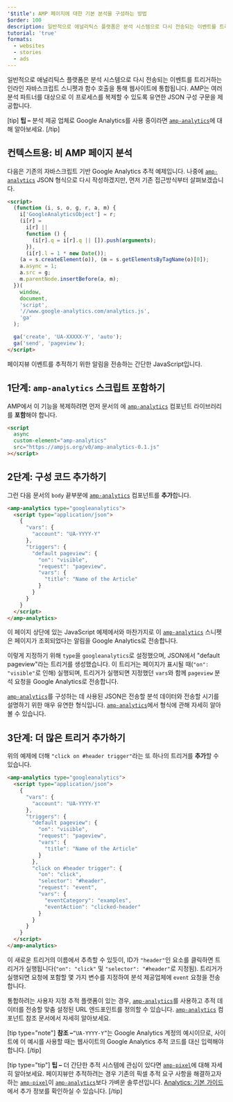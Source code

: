 ```yaml
---
'$title': AMP 페이지에 대한 기본 분석을 구성하는 방법
$order: 100
description: 일반적으로 애널리틱스 플랫폼은 분석 시스템으로 다시 전송되는 이벤트를 트리거하는 인라인 자바스크립트 스니펫과 함수 호출을 통해 웹사이트에 통합됩니다.
tutorial: 'true'
formats:
  - websites
  - stories
  - ads
---
```


일반적으로 애널리틱스 플랫폼은 분석 시스템으로 다시 전송되는 이벤트를 트리거하는 인라인 자바스크립트 스니펫과 함수 호출을 통해 웹사이트에 통합됩니다. AMP는 여러 분석 파트너를 대상으로 이 프로세스를 복제할 수 있도록 유연한 JSON 구성 구문을 제공합니다.

[tip] **팁 –** 분석 제공 업체로 Google Analytics를 사용 중이라면 [`amp-analytics`](../../../documentation/components/reference/amp-analytics.md)에 대해 알아보세요. [/tip]

## 컨텍스트용: 비 AMP 페이지 분석

다음은 기존의 자바스크립트 기반 Google Analytics 추적 예제입니다. 나중에 [`amp-analytics`](../../../documentation/components/reference/amp-analytics.md) JSON 형식으로 다시 작성하겠지만, 먼저 기존 접근방식부터 살펴보겠습니다.

```html
<script>
  (function (i, s, o, g, r, a, m) {
    i['GoogleAnalyticsObject'] = r;
    (i[r] =
      i[r] ||
      function () {
        (i[r].q = i[r].q || []).push(arguments);
      }),
      (i[r].l = 1 * new Date());
    (a = s.createElement(o)), (m = s.getElementsByTagName(o)[0]);
    a.async = 1;
    a.src = g;
    m.parentNode.insertBefore(a, m);
  })(
    window,
    document,
    'script',
    '//www.google-analytics.com/analytics.js',
    'ga'
  );

  ga('create', 'UA-XXXXX-Y', 'auto');
  ga('send', 'pageview');
</script>
```

페이지뷰 이벤트를 추적하기 위한 알림을 전송하는 간단한 JavaScript입니다.

## 1단계: `amp-analytics` 스크립트 포함하기

AMP에서 이 기능을 복제하려면 먼저 문서의 <code><head></code>에 [`amp-analytics`](../../../documentation/components/reference/amp-analytics.md) 컴포넌트 라이브러리를 <strong>포함</strong>해야 합니다.

```html
<script
  async
  custom-element="amp-analytics"
  src="https://ampjs.org/v0/amp-analytics-0.1.js"
></script>
```

## 2단계: 구성 코드 추가하기

그런 다음 문서의 <code>body</code> 끝부분에 [`amp-analytics`](../../../documentation/components/reference/amp-analytics.md) 컴포넌트를 <strong>추가</strong>합니다.

```html
<amp-analytics type="googleanalytics">
  <script type="application/json">
    {
      "vars": {
        "account": "UA-YYYY-Y"
      },
      "triggers": {
        "default pageview": {
          "on": "visible",
          "request": "pageview",
          "vars": {
            "title": "Name of the Article"
          }
        }
      }
    }
  </script>
</amp-analytics>
```

이 페이지 상단에 있는 JavaScript 예제에서와 마찬가지로 이 [`amp-analytics`](../../../documentation/components/reference/amp-analytics.md) 스니펫은 페이지가 조회되었다는 알림을 Google Analytics로 전송합니다.

이렇게 지정하기 위해 `type`을 `googleanalytics`로 설정했으며, JSON에서 "default pageview"라는 트리거를 생성했습니다. 이 트리거는 페이지가 표시될 때(`"on": "visible"`로 인해) 실행되며, 트리거가 실행되면 지정했던 `vars`와 함께 `pageview` 분석 요청을 Google Analytics로 전송합니다.

[`amp-analytics`](../../../documentation/components/reference/amp-analytics.md)를 구성하는 데 사용된 JSON은 전송할 분석 데이터와 전송할 시기를 설명하기 위한 매우 유연한 형식입니다. [`amp-analytics`](../../../documentation/components/reference/amp-analytics.md)에서 형식에 관해 자세히 알아볼 수 있습니다.

## 3단계: 더 많은 트리거 추가하기

위의 예제에 더해 <code>"click on #header trigger"</code>라는 또 하나의 트리거를 <strong>추가</strong>할 수 있습니다.

```html
<amp-analytics type="googleanalytics">
  <script type="application/json">
    {
      "vars": {
        "account": "UA-YYYY-Y"
      },
      "triggers": {
        "default pageview": {
          "on": "visible",
          "request": "pageview",
          "vars": {
            "title": "Name of the Article"
          }
        },
        "click on #header trigger": {
          "on": "click",
          "selector": "#header",
          "request": "event",
          "vars": {
            "eventCategory": "examples",
            "eventAction": "clicked-header"
          }
        }
      }
    }
  </script>
</amp-analytics>
```

이 새로운 트리거의 이름에서 추측할 수 있듯이, ID가 `"header"`인 요소를 클릭하면 트리거가 실행됩니다(`"on": "click"` 및 `"selector": "#header"`로 지정됨). 트리거가 실행되면 요청에 포함할 몇 가지 변수를 지정하여 분석 제공업체에 `event` 요청을 전송합니다.

통합하려는 사용자 지정 추적 플랫폼이 있는 경우, [`amp-analytics`](../../../documentation/components/reference/amp-analytics.md)를 사용하고 추적 데이터를 전송할 맞춤 설정된 URL 엔드포인트를 정의할 수 있습니다. [`amp-analytics`](../../../documentation/components/reference/amp-analytics.md) 컴포넌트 참조 문서에서 자세히 알아보세요.

[tip type="note"] <strong>참조 –</strong><code>“UA-YYYY-Y”</code>는 Google Analytics 계정의 예시이므로, 사이트에 이 예시를 사용할 때는 웹사이트의 Google Analytics 추적 코드를 대신 입력해야 합니다. [/tip]

[tip type="tip"] **팁 –** 더 간단한 추적 시스템에 관심이 있다면 [`amp-pixel`](../../../documentation/components/reference/amp-pixel.md)에 대해 자세히 알아보세요. 페이지뷰만 추적하려는 경우 기존의 픽셀 추적 요구 사항을 해결하고자 하는 [`amp-pixel`](../../../documentation/components/reference/amp-pixel.md)이 [`amp-analytics`](../../../documentation/components/reference/amp-analytics.md)보다 가벼운 솔루션입니다. [Analytics: 기본 가이드](../../../documentation/guides-and-tutorials/optimize-measure/configure-analytics/analytics_basics.md)에서 추가 정보를 확인하실 수 있습니다. [/tip]
